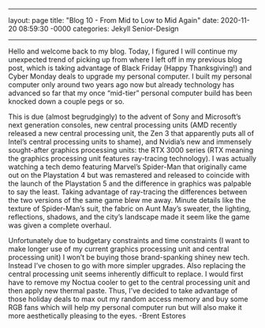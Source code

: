 ___

layout: page
title: "Blog 10 - From Mid to Low to Mid Again"
date: 2020-11-20 08:59:30 -0000
categories: Jekyll Senior-Design

___

 Hello and welcome back to my blog. Today, I figured I will continue my unexpected trend of picking up from where I left off in my previous blog post, which is taking advantage of Black Friday (Happy Thanksgiving!) and Cyber Monday deals to upgrade my personal computer. I built my personal computer only around two years ago now but already technology has advanced so far that my once “mid-tier” personal computer build has been knocked down a couple pegs or so. 

 This is due (almost begrudgingly) to the advent of Sony and Microsoft’s next generation consoles, new central processing units (AMD recently released a new central processing unit, the Zen 3 that apparently puts all of Intel’s central processing units to shame), and Nvidia’s new and immensely sought-after graphics processing units: the RTX 3000 series (RTX meaning the graphics processing unit features ray-tracing technology). I was actually watching a tech demo featuring Marvel’s Spider-Man that originally came out on the Playstation 4 but was remastered and released to coincide with the launch of the Playstation 5 and the difference in graphics was palpable to say the least. Taking advantage of ray-tracing the differences between the two versions of the same game blew me away. Minute details like the texture of Spider-Man’s suit, the fabric on Aunt May’s sweater, the lighting, reflections, shadows, and the city’s landscape made it seem like the game was given a complete overhaul.

  Unfortunately due to budgetary constraints and time constraints (I want to make longer use of my current graphics processing unit and central processing unit) I won’t be buying those brand-spanking shiney new tech. Instead I’ve chosen to go with more simpler upgrades. Also replacing the central processing unit seems inherently difficult to replace. I would first have to remove my Noctua cooler to get to the central processing unit and then apply new thermal paste. Thus, I’ve decided to take advantage of those holiday deals to max out my random access memory and buy some RGB fans which will help my personal computer run but will also make it more aesthetically pleasing to the eyes. 
 -Brent Estores
